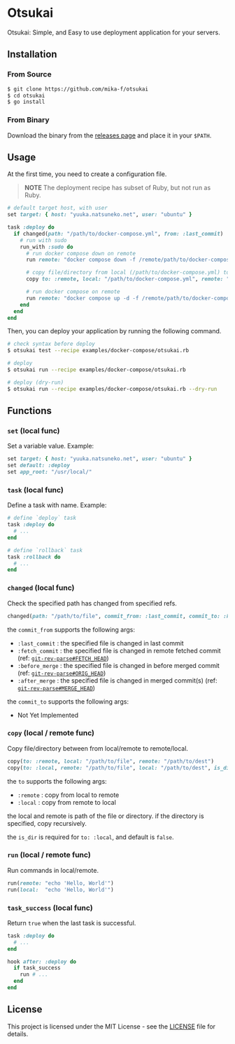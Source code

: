 # Otsukai

Otsukai: Simple, and Easy to use deployment application for your servers.

## Installation

### From Source

```bash
$ git clone https://github.com/mika-f/otsukai
$ cd otsukai
$ go install
```

### From Binary

Download the binary from the [releases page](https://github.com/mika-f/otsukai/releases) and place it in your `$PATH`.

## Usage

At the first time, you need to create a configuration file.

> **NOTE**
> The deployment recipe has subset of Ruby, but not run as Ruby.

```ruby
# default target host, with user
set target: { host: "yuuka.natsuneko.net", user: "ubuntu" }

task :deploy do
  if changed(path: "/path/to/docker-compose.yml", from: :last_commit)
    # run with sudo
    run_with :sudo do
      # run docker compose down on remote
      run remote: "docker compose down -f /remote/path/to/docker-compose.yml"

      # copy file/directory from local (/path/to/docker-compose.yml) to remote (/home/ubuntu/docker-compose.yml)
      copy to: :remote, local: "/path/to/docker-compose.yml", remote: "/home/ubuntu/docker-compose.yml"

      # run docker compose on remote
      run remote: "docker compose up -d -f /remote/path/to/docker-compose.yml"
    end
  end
end
```

Then, you can deploy your application by running the following command.

```bash
# check syntax before deploy
$ otsukai test --recipe examples/docker-compose/otsukai.rb

# deploy
$ otsukai run --recipe examples/docker-compose/otsukai.rb

# deploy (dry-run)
$ otsukai run --recipe examples/docker-compose/otsukai.rb --dry-run
```

## Functions

### `set` (local func)

Set a variable value. Example:

```ruby
set target: { host: "yuuka.natsuneko.net", user: "ubuntu" }
set default: :deploy
set app_root: "/usr/local/"
```

### `task` (local func)

Define a task with name. Example:

```ruby
# define `deploy` task
task :deploy do
  # ...
end

# define `rollback` task
task :rollback do
  # ...
end
```

### `changed` (local func)

Check the specified path has changed from specified refs.

```ruby
changed(path: "/path/to/file", commit_from: :last_commit, commit_to: :head) # returns bool
```

the `commit_from` supports the following args:

- `:last_commit` : the specified file is changed in last commit
- `:fetch_commit` : the specified file is changed in remote fetched commit (ref: [`git-rev-parse#FETCH_HEAD`](https://git-scm.com/docs/git-rev-parse#Documentation/git-rev-parse.txt-codeFETCHHEADcode))
- `:before_merge` : the specified file is changed in before merged commit (ref: [`git-rev-parse#ORIG_HEAD`](https://git-scm.com/docs/git-rev-parse#Documentation/git-rev-parse.txt-codeORIGHEADcode))
- `:after_merge` : the specified file is changed in merged commit(s) (ref: [`git-rev-parse#MERGE_HEAD`](https://git-scm.com/docs/git-rev-parse#Documentation/git-rev-parse.txt-codeMERGEHEADcode))

the `commit_to` supports the following args:

- Not Yet Implemented

### `copy` (local / remote func)

Copy file/directory between from local/remote to remote/local.

```ruby
copy(to: :remote, local: "/path/to/file", remote: "/path/to/dest")
copy(to: :local, remote: "/path/to/file", local: "/path/to/dest", is_dir: true)
```

the `to` supports the following args:

- `:remote` : copy from local to remote
- `:local` : copy from remote to local

the local and remote is path of the file or directory.
if the directory is specified, copy recursively.

the `is_dir` is required for `to: :local`, and default is `false`.

### `run` (local / remote func)

Run commands in local/remote.

```ruby
run(remote: "echo 'Hello, World'")
run(local:  "echo 'Hello, World'")
```

### `task_success` (local func)

Return `true` when the last task is successful.

```ruby
task :deploy do
  # ...
end

hook after: :deploy do
  if task_success
    run # ...
  end
end
```

## License

This project is licensed under the MIT License - see the [LICENSE](LICENSE) file for details.
